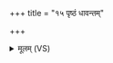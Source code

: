 +++
title = "१५ पृष्ठं धावन्तम्"

+++
<details><summary>मूलम् (VS)</summary>

पृ॒ष्ठं धाव॑न्तं ह॒र्योरौच्चैः॑ श्रव॒सम॑ब्रुवन्।  
स्व॒स्त्यश्व॒ जैत्रा॒येन्द्र॒मा व॑ह सु॒स्रज॑म् ॥
</details>